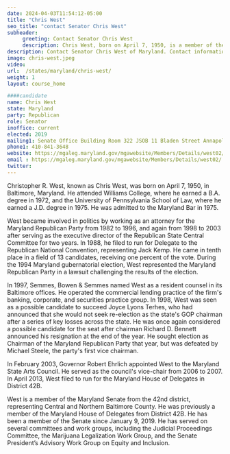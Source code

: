 ```yaml
---
date: 2024-04-03T11:54:12-05:00
title: "Chris West"
seo_title: "contact Senator Chris West"
subheader:
     greeting: Contact Senator Chris West
     description: Chris West, born on April 7, 1950, is a member of the Republican Party and an American politician serving in the Maryland State Senate, representing District 42. He assumed office on January 9, 2019.
description: Contact Senator Chris West of Maryland. Contact information for Chris West includes email address, phone number, and mailing address.
image: chris-west.jpeg
video:
url:  /states/maryland/chris-west/
weight: 1
layout: course_home

####candidate
name: Chris West
state: Maryland
party: Republican
role: Senator
inoffice: current
elected: 2019
mailing1: Senate Office Building Room 322 JSOB 11 Bladen Street Annapolis, MD 21401
phone1: 410-841-3648
website: https://mgaleg.maryland.gov/mgawebsite/Members/Details/west02/
email : https://mgaleg.maryland.gov/mgawebsite/Members/Details/west02/
twitter:
---
```


Christopher R. West, known as Chris West, was born on April 7, 1950, in Baltimore, Maryland. He attended Williams College, where he earned a B.A. degree in 1972, and the University of Pennsylvania School of Law, where he earned a J.D. degree in 1975. He was admitted to the Maryland Bar in 1975.

West became involved in politics by working as an attorney for the Maryland Republican Party from 1982 to 1996, and again from 1998 to 2003 after serving as the executive director of the Republican State Central Committee for two years. In 1988, he filed to run for Delegate to the Republican National Convention, representing Jack Kemp. He came in tenth place in a field of 13 candidates, receiving one percent of the vote. During the 1994 Maryland gubernatorial election, West represented the Maryland Republican Party in a lawsuit challenging the results of the election.

In 1997, Semmes, Bowen & Semmes named West as a resident counsel in its Baltimore offices. He operated the commercial lending practice of the firm's banking, corporate, and securities practice group. In 1998, West was seen as a possible candidate to succeed Joyce Lyons Terhes, who had announced that she would not seek re-election as the state's GOP chairman after a series of key losses across the state. He was once again considered a possible candidate for the seat after chairman Richard D. Bennett announced his resignation at the end of the year. He sought election as Chairman of the Maryland Republican Party that year, but was defeated by Michael Steele, the party's first vice chairman.

In February 2003, Governor Robert Ehrlich appointed West to the Maryland State Arts Council. He served as the council's vice-chair from 2006 to 2007. In April 2013, West filed to run for the Maryland House of Delegates in District 42B.

West is a member of the Maryland Senate from the 42nd district, representing Central and Northern Baltimore County. He was previously a member of the Maryland House of Delegates from District 42B. He has been a member of the Senate since January 9, 2019. He has served on several committees and work groups, including the Judicial Proceedings Committee, the Marijuana Legalization Work Group, and the Senate President’s Advisory Work Group on Equity and Inclusion.
